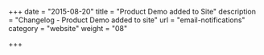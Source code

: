 +++
date = "2015-08-20"
title = "Product Demo added to Site"
description = "Changelog - Product Demo added to site"
url = "email-notifications"
category = "website"
weight = "08"

+++